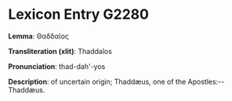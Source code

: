# Lexicon Entry G2280

**Lemma**: Θαδδαῖος

**Transliteration (xlit)**: Thaddaîos

**Pronunciation**: thad-dah'-yos

**Description**:
of uncertain origin; Thaddæus, one of the Apostles:--Thaddæus.
